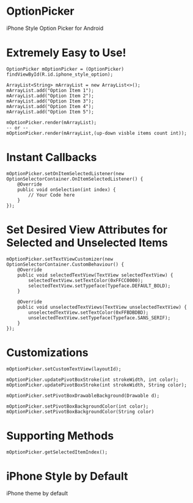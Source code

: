 # OptionPicker
iPhone Style Option Picker for Android
# Extremely Easy to Use!
    OptionPicker mOptionPicker = (OptionPicker) findViewById(R.id.iphone_style_option);

    ArrayList<String> mArrayList = new ArrayList<>();
    mArrayList.add("Option Item 1");
    mArrayList.add("Option Item 2");
    mArrayList.add("Option Item 3");
    mArrayList.add("Option Item 4");
    mArrayList.add("Option Item 5");

    mOptionPicker.render(mArrayList); 
    -- or -- 
    mOptionPicker.render(mArrayList,(up-down visble items count int));
# Instant Callbacks
    mOptionPicker.setOnItemSelectedListener(new OptionSelectorContainer.OnItemSelectedListener() {
        @Override
        public void onSelection(int index) {
            // Your Code here
        }
    });
# Set Desired View Attributes for Selected and Unselected Items
    mOptionPicker.setTextViewCustomizer(new OptionSelectorContainer.CustomBehaviour() {
        @Override
        public void selectedTextView(TextView selectedTextView) {
            selectedTextView.setTextColor(0xFFCC0000);
            selectedTextView.setTypeface(Typeface.DEFAULT_BOLD);
        }

        @Override
        public void unselectedTextViews(TextView unselectedTextView) {
            unselectedTextView.setTextColor(0xFFBDBDBD);
            unselectedTextView.setTypeface(Typeface.SANS_SERIF);
        }
    });
# Customizations
    mOptionPicker.setCustomTextView(layoutId);
    
    mOptionPicker.updatePivotBoxStroke(int strokeWidth, int color);
    mOptionPicker.updatePivotBoxStroke(int strokeWidth, String color);
    
    mOptionPicker.setPivotBoxDrawableBackground(Drawable d);
    
    mOptionPicker.setPivotBoxBackgroundColor(int color);
    mOptionPicker.setPivotBoxBackgroundColor(String color)
    
# Supporting Methods
    mOptionPicker.getSelectedItemIndex();
# iPhone Style by Default
iPhone theme by default
